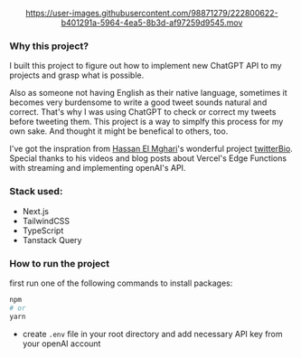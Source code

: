 <div align="center">

  https://user-images.githubusercontent.com/98871279/222800622-b401291a-5964-4ea5-8b3d-af97259d9545.mov

</div>

### Why this project?

I built this project to figure out how to implement new ChatGPT API to my projects and grasp what is possible.

Also as someone not having English as their native language, sometimes it becomes very burdensome to write a good tweet sounds natural and correct. That's why I was using ChatGPT to check or correct my tweets before tweeting them. This project is a way to simplfy this process for my own sake. And thought it might be benefical to others, too.

I've got the inspration from [Hassan El Mghari](https://twitter.com/nutlope)'s wonderful project [twitterBio](https://www.twitterbio.com/). Special thanks to his videos and blog posts about Vercel's Edge Functions with streaming and implementing openAI's API.

### Stack used:

- Next.js
- TailwindCSS
- TypeScript
- Tanstack Query

### How to run the project

first run one of the following commands to install packages:

```bash
npm
# or
yarn 
```

- create `.env` file in your root directory and add necessary API key from your openAI account
